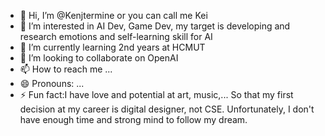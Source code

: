 - 👋 Hi, I’m @Kenjtermine or you can call me Kei 
- 👀 I’m interested in AI Dev, Game Dev, my target is developing and research emotions and self-learning skill for AI
- 🌱 I’m currently learning 2nd years at HCMUT
- 💞️ I’m looking to collaborate on OpenAI
- 📫 How to reach me ...
- 😄 Pronouns: ...
- ⚡ Fun fact:I have love and potential at art, music,... So that my first decision at my career is digital designer, not CSE. Unfortunately, I don't have enough time and strong mind to follow my dream.

<!---
Kenjtermine/Kenjtermine is a ✨ special ✨ repository because its `README.md` (this file) appears on your GitHub profile.
You can click the Preview link to take a look at your changes.
--->
